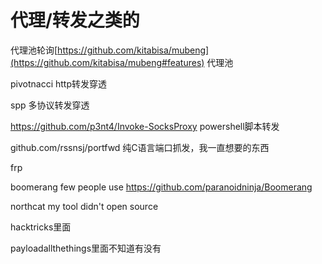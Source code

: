 # 代理/转发之类的

代理池轮询[https://github.com/kitabisa/mubeng](https://github.com/kitabisa/mubeng#features) 代理池



pivotnacci http转发穿透

spp 多协议转发穿透

https://github.com/p3nt4/Invoke-SocksProxy powershell脚本转发

github.com/rssnsj/portfwd     纯C语言端口抓发，我一直想要的东西

frp

boomerang     few people use https://github.com/paranoidninja/Boomerang



northcat my tool didn't open source



hacktricks里面

payloadallthethings里面不知道有没有

